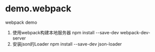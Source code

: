 # demo.webpack
webpack demo


1. 使用webpack构建本地服务器 npm install --save-dev webpack-dev-server
2. 安装json的Loader npm install --save-dev json-loader